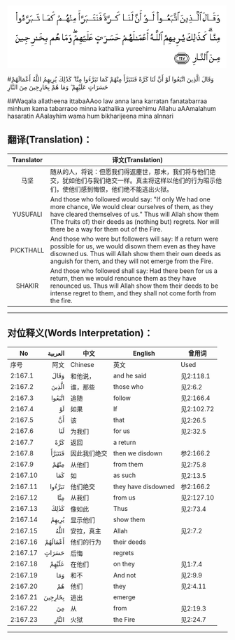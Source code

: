 ![002:167](images/002_167.gif)

#وَقَالَ الَّذِينَ اتَّبَعُوا لَوْ أَنَّ لَنَا كَرَّةً فَنَتَبَرَّأَ مِنْهُمْ كَمَا تَبَرَّءُوا مِنَّا ۗ كَذَٰلِكَ يُرِيهِمُ اللَّهُ أَعْمَالَهُمْ حَسَرَاتٍ عَلَيْهِمْ ۖ وَمَا هُمْ بِخَارِجِينَ مِنَ النَّارِ 

##Waqala allatheena ittabaAAoo law anna lana karratan fanatabarraa minhum kama tabarraoo minna kathalika yureehimu Allahu aAAmalahum hasaratin AAalayhim wama hum bikharijeena mina alnnari 

## 翻译(Translation)：

| Translator | 译文(Translation)                                            |
| :--------: | ------------------------------------------------------------ |
|    马坚    | 随从的人，将说：但愿我们得返麈世，那末，我们将与他们绝交，犹如他们与我们绝交一样。真主将这样以他们的行为昭示他们，使他们感到悔恨，他们绝不能逃出火狱。 |
|  YUSUFALI  | And those who followed would say: "If only We had one more chance, We would clear ourselves of them, as they have cleared themselves of us." Thus will Allah show them (The fruits of) their deeds as (nothing but) regrets. Nor will there be a way for them out of the Fire. |
| PICKTHALL  | And those who were but followers will say: If a return were possible for us, we would disown them even as they have disowned us. Thus will Allah show them their own deeds as anguish for them, and they will not emerge from the Fire. |
|   SHAKIR   | And those who followed shall say: Had there been for us a return, then we would renounce them as they have renounced us. Thus will Allah show them their deeds to be intense regret to them, and they shall not come forth from the fire. |

---

## 对位释义(Words Interpretation)：

| No       | العربية | 中文         | English             | 曾用词     |
| -------- | ------: | ------------ | ------------------- | ---------- |
| 序号     |    阿文 | Chinese      | 英文                | Used       |
| 2:167.1  |    وَقَالَ | 和他说，     | and he said         | 见2:118.1  |
| 2:167.2  |   الَّذِينَ | 谁，那些     | those who           | 见2:6.2    |
| 2:167.3  |  اتَّبَعُوا | 追随         | follow              | 见2:166.4  |
| 2:167.4  |      لَوْ | 如果         | If                  | 见2:102.72 |
| 2:167.5  |      أَنَّ | 该           | that                | 见2:26.5   |
| 2:167.6  |     لَنَا | 为我们       | for us              | 见2:32.5   |
| 2:167.7  |     كَرَّةً | 返回         | a return            |            |
| 2:167.8  |  فَنَتَبَرَّأَ | 因此我们绝交 | then we disdown     | 参2:166.2  |
| 2:167.9  |    مِنْهُمْ | 从他们       | from them           | 见2:75.8   |
| 2:167.10 |     كَمَا | 如           | as such             | 见2:13.5   |
| 2:167.11 |  تَبَرَّءُوا | 他们绝交     | they have disdowned | 参2:166.2  |
| 2:167.12 |     مِنَّا | 从我们       | from us             | 见2:127.10 |
| 2:167.13 |    كَذَٰلِكَ | 像如此       | Thus                | 见2:73.4   |
| 2:167.14 |   يُرِيهِمُ | 显示他们     | show them           |            |
| 2:167.15 |    اللَّهُ | 安拉，真主   | Allah               | 见2:7.2    |
| 2:167.16 | أَعْمَالَهُمْ | 他们的行为   | their deeds         |            |
| 2:167.17 |   حَسَرَاتٍ | 后悔         | regrets             |            |
| 2:167.18 |   عَلَيْهِمْ | 在他们       | on they             | 见1:7.4    |
| 2:167.19 |     وَمَا | 和不         | And not             | 见2:9.9    |
| 2:167.20 |      هُمْ | 他们         | they                | 见2:4.11   |
| 2:167.21 | بِخَارِجِينَ | 逃出         | emerge              |            |
| 2:167.22 |      مِنَ | 从           | from                | 见2:19.3   |
| 2:167.23 |   النَّارِ | 火狱         | the Fire            | 见2:24.7   |

---
